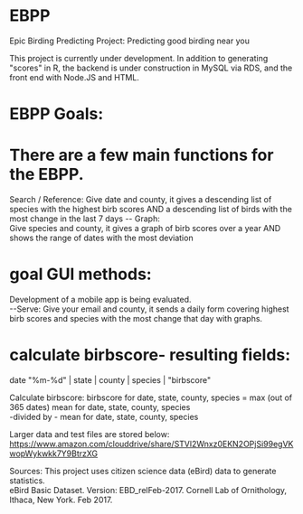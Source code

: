# EBPP
Epic Birding Predicting Project: Predicting good birding near you

This project is currently under development.  In addition to generating "scores" in R, the backend is under construction in MySQL via RDS, and the front end with Node.JS and HTML.  

# EBPP Goals:
# There are a few main functions for the EBPP.   

Search / Reference:
Give date and county, it gives a descending list of species with the highest birb scores AND a descending list of birds with the most change in the last 7 days
-- Graph:  
    Give species and county, it gives a graph of birb scores over a year AND shows the range of dates with the most deviation

# goal GUI methods:

Development of a mobile app is being evaluated.  
--Serve:
    Give your email and county, it sends a daily form covering highest birb scores and species with the most change that day with graphs.  

# calculate birbscore- resulting fields:
  date "%m-%d" | state | county | species | "birbscore"

  Calculate birbscore:
  birbscore for date, state, county, species =
  max (out of 365 dates) mean for date, state, county, species  
    -divided by -
  mean for date, state, county, species



Larger data and test files are stored below:
https://www.amazon.com/clouddrive/share/STVl2Wnxz0EKN2OPjSi99egVKwopWykwkk7Y9BtrzXG

Sources:
This project uses citizen science data (eBird) data to generate statistics.  
eBird Basic Dataset. Version: EBD_relFeb-2017. Cornell Lab of Ornithology, Ithaca, New York. Feb 2017.
